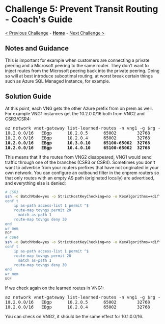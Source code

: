 # Challenge 5: Prevent Transit Routing - Coach's Guide

[< Previous Challenge](./04-filtering.md) - **[Home](./README.md)** - [Next Challenge >](./06-communities.md)

## Notes and Guidance

This is important for example when customers are connecting a private peering and a Microsoft peering to the same router. They don't want to inject routes from the Microsoft peering back into the private peering. Doing so will at best introduce suboptimal routing, at worst break certain things such as Azure SQL Managed Instance, for example.

## Solution Guide

At this point, each VNG gets the other Azure prefix from on prem as well. For example VNG1 instances get the 10.2.0.0/16 both from VNG2 and CSR3/CSR4:

<pre>
az network vnet-gateway list-learned-routes -n vng1 -g $rg -o table | grep 10.2.0.0/16
10.2.0.0/16   EBgp      10.2.0.5      65002        32768     10.2.0.5
10.2.0.0/16   EBgp      10.2.0.4      65002        32768     10.2.0.4
<b>10.2.0.0/16   EBgp      10.3.0.10     65100-65002  32768     10.3.0.10
10.2.0.0/16   EBgp      10.4.0.10     65100-65002  32768     10.4.0.10</b>
</pre>

This means that if the routes from VNG2 disappeared, VNG1 would send traffic through one of the branches (CSR3 or CSR4). Sometimes you don't want to advertise from your routers prefixes that have not originated in your own network. You can configure an outbound filter in the onprem routers so that only routes with an empty AS path (originated locally) are advertised, and everything else is denied:

```bash
# CSR3
ssh -o BatchMode=yes -o StrictHostKeyChecking=no -o KexAlgorithms=+diffie-hellman-group14-sha1 -o HostKeyAlgorithms=+ssh-rsa -o PubkeyAcceptedKeyTypes=+ssh-rsa "$csr3" >/dev/null 2>&1 <<'EOF'
conf t
    ip as-path access-list 1 permit ^$
    route-map tovngs permit 20
      match as-path 1
    route-map tovngs deny 30
end
wr mem
EOF
# CSR4
ssh -o BatchMode=yes -o StrictHostKeyChecking=no -o KexAlgorithms=+diffie-hellman-group14-sha1 -o HostKeyAlgorithms=+ssh-rsa -o PubkeyAcceptedKeyTypes=+ssh-rsa "$csr4" >/dev/null 2>&1 <<'EOF'
conf t
    ip as-path access-list 1 permit ^$
    route-map tovngs permit 20
      match as-path 1
    route-map tovngs deny 30
end
wr mem
EOF
```

If we check again on the learned routes in VNG1:

<pre>
az network vnet-gateway list-learned-routes -n vng1 -g $rg -o table | grep 10.2.0.0/16
10.2.0.0/16   EBgp      10.2.0.5      65002        32768     10.2.0.5
10.2.0.0/16   EBgp      10.2.0.4      65002        32768     10.2.0.4
</pre>

You can check on VNG2, it should be the same effect for 10.1.0.0/16.
